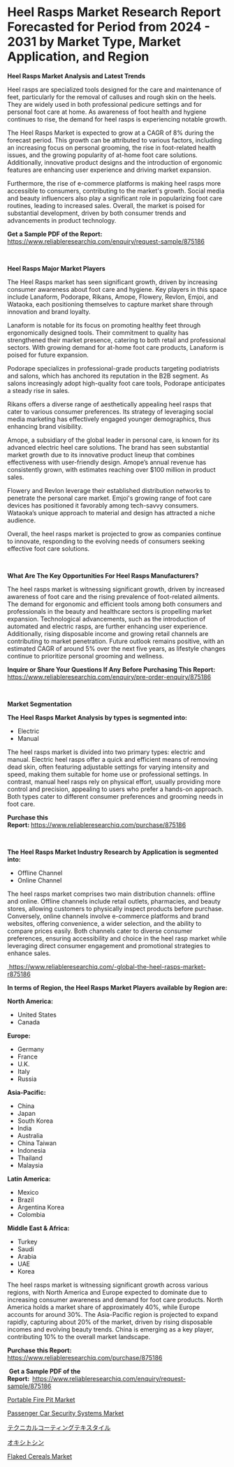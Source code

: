 <p><h1>Heel Rasps Market Research Report Forecasted for Period from 2024 -  2031 by Market Type, Market Application, and Region</h1></p><p><strong>Heel Rasps Market Analysis and Latest Trends</strong></p>
<p><p>Heel rasps are specialized tools designed for the care and maintenance of feet, particularly for the removal of calluses and rough skin on the heels. They are widely used in both professional pedicure settings and for personal foot care at home. As awareness of foot health and hygiene continues to rise, the demand for heel rasps is experiencing notable growth.</p><p>The Heel Rasps Market is expected to grow at a CAGR of 8% during the forecast period. This growth can be attributed to various factors, including an increasing focus on personal grooming, the rise in foot-related health issues, and the growing popularity of at-home foot care solutions. Additionally, innovative product designs and the introduction of ergonomic features are enhancing user experience and driving market expansion. </p><p>Furthermore, the rise of e-commerce platforms is making heel rasps more accessible to consumers, contributing to the market's growth. Social media and beauty influencers also play a significant role in popularizing foot care routines, leading to increased sales. Overall, the market is poised for substantial development, driven by both consumer trends and advancements in product technology.</p></p>
<p><strong>Get a Sample PDF of the Report:&nbsp;</strong> <a href="https://www.reliableresearchiq.com/enquiry/request-sample/875186">https://www.reliableresearchiq.com/enquiry/request-sample/875186</a></p>
<p>&nbsp;</p>
<p><strong>Heel Rasps Major Market Players</strong></p>
<p><p>The Heel Rasps market has seen significant growth, driven by increasing consumer awareness about foot care and hygiene. Key players in this space include Lanaform, Podorape, Rikans, Amope, Flowery, Revlon, Emjoi, and Wataoka, each positioning themselves to capture market share through innovation and brand loyalty.</p><p>Lanaform is notable for its focus on promoting healthy feet through ergonomically designed tools. Their commitment to quality has strengthened their market presence, catering to both retail and professional sectors. With growing demand for at-home foot care products, Lanaform is poised for future expansion.</p><p>Podorape specializes in professional-grade products targeting podiatrists and salons, which has anchored its reputation in the B2B segment. As salons increasingly adopt high-quality foot care tools, Podorape anticipates a steady rise in sales.</p><p>Rikans offers a diverse range of aesthetically appealing heel rasps that cater to various consumer preferences. Its strategy of leveraging social media marketing has effectively engaged younger demographics, thus enhancing brand visibility.</p><p>Amope, a subsidiary of the global leader in personal care, is known for its advanced electric heel care solutions. The brand has seen substantial market growth due to its innovative product lineup that combines effectiveness with user-friendly design. Amope’s annual revenue has consistently grown, with estimates reaching over $100 million in product sales.</p><p>Flowery and Revlon leverage their established distribution networks to penetrate the personal care market. Emjoi's growing range of foot care devices has positioned it favorably among tech-savvy consumers. Wataoka’s unique approach to material and design has attracted a niche audience.</p><p>Overall, the heel rasps market is projected to grow as companies continue to innovate, responding to the evolving needs of consumers seeking effective foot care solutions.</p></p>
<p>&nbsp;</p>
<p><strong>What Are The Key Opportunities For Heel Rasps Manufacturers?</strong></p>
<p><p>The heel rasps market is witnessing significant growth, driven by increased awareness of foot care and the rising prevalence of foot-related ailments. The demand for ergonomic and efficient tools among both consumers and professionals in the beauty and healthcare sectors is propelling market expansion. Technological advancements, such as the introduction of automated and electric rasps, are further enhancing user experience. Additionally, rising disposable income and growing retail channels are contributing to market penetration. Future outlook remains positive, with an estimated CAGR of around 5% over the next five years, as lifestyle changes continue to prioritize personal grooming and wellness.</p></p>
<p><strong>Inquire or Share Your Questions If Any Before Purchasing This Report:</strong> <a href="https://www.reliableresearchiq.com/enquiry/pre-order-enquiry/875186">https://www.reliableresearchiq.com/enquiry/pre-order-enquiry/875186</a></p>
<p>&nbsp;</p>
<p><strong>Market Segmentation</strong></p>
<p><strong>The Heel Rasps Market Analysis by types is segmented into:</strong></p>
<p><ul><li>Electric</li><li>Manual</li></ul></p>
<p><p>The heel rasps market is divided into two primary types: electric and manual. Electric heel rasps offer a quick and efficient means of removing dead skin, often featuring adjustable settings for varying intensity and speed, making them suitable for home use or professional settings. In contrast, manual heel rasps rely on physical effort, usually providing more control and precision, appealing to users who prefer a hands-on approach. Both types cater to different consumer preferences and grooming needs in foot care.</p></p>
<p><strong>Purchase this Report:&nbsp;</strong><a href="https://www.reliableresearchiq.com/purchase/875186">https://www.reliableresearchiq.com/purchase/875186</a></p>
<p>&nbsp;</p>
<p><strong>The Heel Rasps Market Industry Research by Application is segmented into:</strong></p>
<p><ul><li>Offline Channel</li><li>Online Channel</li></ul></p>
<p><p>The heel rasps market comprises two main distribution channels: offline and online. Offline channels include retail outlets, pharmacies, and beauty stores, allowing customers to physically inspect products before purchase. Conversely, online channels involve e-commerce platforms and brand websites, offering convenience, a wider selection, and the ability to compare prices easily. Both channels cater to diverse consumer preferences, ensuring accessibility and choice in the heel rasp market while leveraging direct consumer engagement and promotional strategies to enhance sales.</p></p>
<p><a href="https://www.reliableresearchiq.com/-global-the-heel-rasps-market-r875186">&nbsp;https://www.reliableresearchiq.com/-global-the-heel-rasps-market-r875186</a></p>
<p><strong>In terms of Region, the Heel Rasps Market Players available by Region are:</strong></p>
<p>
    <p> <strong> North America: </strong>
        <ul>
            <li>United States</li>
            <li>Canada</li>
        </ul>
        </p> 
    <p> <strong> Europe: </strong>
        <ul>
            <li>Germany</li>
            <li>France</li>
            <li>U.K.</li>
            <li>Italy</li>
            <li>Russia</li>
        </ul>
        </p> 
    <p> <strong> Asia-Pacific: </strong>
        <ul>
            <li>China</li>
            <li>Japan</li>
            <li>South Korea</li>
            <li>India</li>
            <li>Australia</li>
            <li>China Taiwan</li>
            <li>Indonesia</li>
            <li>Thailand</li>
            <li>Malaysia</li>
        </ul>
        </p> 
    <p> <strong> Latin America: </strong>
        <ul>
            <li>Mexico</li>
            <li>Brazil</li>
            <li>Argentina Korea</li>
            <li>Colombia</li>
        </ul>
        </p> 
    <p> <strong> Middle East & Africa: </strong>
        <ul>
            <li>Turkey</li>
            <li>Saudi</li>
            <li>Arabia</li>
            <li>UAE</li>
            <li>Korea</li>
        </ul>
    </p>
    </p>
<p><p>The heel rasps market is witnessing significant growth across various regions, with North America and Europe expected to dominate due to increasing consumer awareness and demand for foot care products. North America holds a market share of approximately 40%, while Europe accounts for around 30%. The Asia-Pacific region is projected to expand rapidly, capturing about 20% of the market, driven by rising disposable incomes and evolving beauty trends. China is emerging as a key player, contributing 10% to the overall market landscape.</p></p>
<p><strong>Purchase this Report: </strong><a href="https://www.reliableresearchiq.com/purchase/875186">https://www.reliableresearchiq.com/purchase/875186</a></p>
<p>&nbsp;<strong>Get a Sample PDF of the Report:&nbsp;&nbsp;</strong><a href="https://www.reliableresearchiq.com/enquiry/request-sample/875186">https://www.reliableresearchiq.com/enquiry/request-sample/875186</a></p>
<p><strong></strong></p>
<p><p><a href="https://medium.com/@theresa.lee545/in-the-portable-fire-pit-market-the-main-focus-is-on-keeping-costs-low-and-getting-the-most-out-565d609b0af3">Portable Fire Pit Market</a></p><p><a href="https://medium.com/@kirstencharrison82024/the-passenger-car-security-systems-market-has-grown-significantly-as-a-result-of-several-58b3fe353e2a?postPublishedType=initial">Passenger Car Security Systems Market</a></p><p><a href="https://medium.com/@mayeuwjvassey/technical-coated-textiles-market-%E3%81%AE%E3%82%B0%E3%83%AD%E3%83%BC%E3%83%90%E3%83%AB%E5%B8%82%E5%A0%B4%E6%A6%82%E8%A6%81%E3%81%AF-%E4%B8%96%E7%95%8C%E3%81%8A%E3%82%88%E3%81%B3%E4%B8%BB%E8%A6%81%E5%B8%82%E5%A0%B4%E3%81%AB%E3%81%8A%E3%81%91%E3%82%8B%E6%A5%AD%E7%95%8C%E3%81%AB%E5%BD%B1%E9%9F%BF%E3%82%92%E4%B8%8E%E3%81%88%E3%82%8B%E4%B8%BB%E8%A6%81%E3%81%AA%E3%83%88%E3%83%AC%E3%83%B3%E3%83%89%E3%81%AB%E3%81%A4%E3%81%84%E3%81%A6-%E7%8B%AC%E8%87%AA%E3%81%AE%E8%A6%96%E7%82%B9%E3%82%92%E6%8F%90%E4%BE%9B%E3%81%97%E3%81%BE%E3%81%99-ec1bc916921a">テクニカルコーティングテキスタイル</a></p><p><a href="https://medium.com/@mayeuwjvassey/oxytocin-market-%E3%81%AE%E3%82%B0%E3%83%AD%E3%83%BC%E3%83%90%E3%83%AB%E5%B8%82%E5%A0%B4%E6%A6%82%E8%A6%81%E3%81%AF-%E4%B8%96%E7%95%8C%E3%81%8A%E3%82%88%E3%81%B3%E4%B8%BB%E8%A6%81%E5%B8%82%E5%A0%B4%E3%81%AB%E3%81%8A%E3%81%91%E3%82%8B%E6%A5%AD%E7%95%8C%E3%81%AB%E5%BD%B1%E9%9F%BF%E3%82%92%E4%B8%8E%E3%81%88%E3%82%8B%E4%B8%BB%E8%A6%81%E3%81%AA%E3%83%88%E3%83%AC%E3%83%B3%E3%83%89%E3%81%AB%E3%81%A4%E3%81%84%E3%81%A6-%E7%8B%AC%E8%87%AA%E3%81%AE%E8%A6%96%E7%82%B9%E3%82%92%E6%8F%90%E4%BE%9B%E3%81%97%E3%81%BE%E3%81%99-214f58527580">オキシトシン</a></p><p><a href="https://www.linkedin.com/pulse/flaked-cereals-market2024-2031-industry-insights-investment-3vtee?trackingId=Xehd0h80Tg2eS8nafx8oBQ%3D%3D">Flaked Cereals Market</a></p></p>